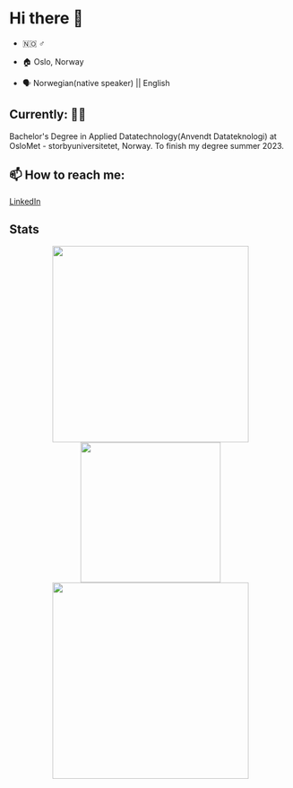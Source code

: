 # Hi there 👋

- :norway: :male_sign:

- :house: Oslo, Norway

- :speaking_head: Norwegian(native speaker) || English

## **Currently:** :student:
Bachelor's Degree in Applied Datatechnology(Anvendt Datateknologi) at OsloMet - storbyuniversitetet, Norway. To finish my degree summer 2023. 


## 📫 How to reach me: 
[LinkedIn](https://www.linkedin.com/in/aksel-holm-jensen/)

## Stats
<p align = "center">
  <img src = "https://github-readme-stats.vercel.app/api?username=Alkes88&show_icons=true&theme=dark&hide_border=true" width = 350>
  <img src = "https://github-readme-stats.vercel.app/api/top-langs/?username=Alkes88&theme=dark&hide_border=true" width = 250>
  <img src = "https://github-readme-streak-stats.herokuapp.com?user=Alkes88&theme=dark&hide_border=true" width = 350>
</p>

<!--
**Alkes88/Alkes88** is a ✨ _special_ ✨ repository because its `README.md` (this file) appears on your GitHub profile.

Here are some ideas to get you started:

- 🔭 I’m currently working on ...
- 🌱 I’m currently learning ...
- 👯 I’m looking to collaborate on ...
- 🤔 I’m looking for help with ...
- 💬 Ask me about ...
- 😄 Pronouns: ...
- ⚡ Fun fact: ...
-->
